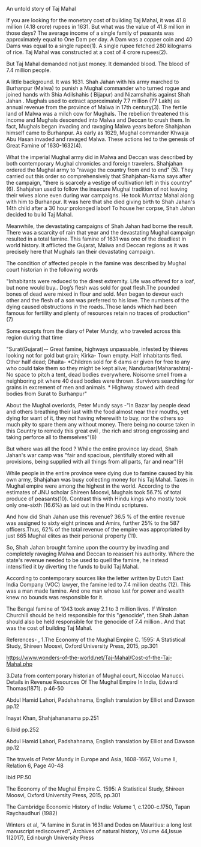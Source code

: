 An untold story of Taj Mahal

If you are looking for the monetary cost of building Taj Mahal, it was 41.8 million (4.18 crore) rupees in 1631. But what was the value of 41.8 million in those days? The average income of a single family of peasants was approximately equal to One Dam per day. A Dam was a copper coin and 40 Dams was equal to a single rupee(1). A single rupee fetched 280 kilograms of rice. Taj Mahal was constructed at a cost of 4 crore rupees(2).

But Taj Mahal demanded not just money. It demanded blood. The blood of 7.4 million people.

A little background. It was 1631. Shah Jahan with his army marched to Burhanpur (Malwa) to punish a Mughal commander who turned rogue and joined hands with Shia Adilshahis ( Bijapur) and Nizamshahis against Shah Jahan . Mughals used to extract approximately 7.7 million (77 Lakh) as annual revenue from the province of Malwa in 17th century(3). The fertile land of Malwa was a milch cow for Mughals. The rebellion threatened this income and Mughals descended into Malwa and Deccan to crush them. In fact, Mughals began invading and ravaging Malwa years before Shahjahan himself came to Burhanpur. As early as 1629, Mughal commander Khwaja Abu Hasan invaded and ravaged Malwa. These actions led to the genesis of Great Famine of 1630-1632(4).

What the imperial Mughal army did in Malwa and Deccan was described by both contemporary Mughal chronicles and foreign travelers. Shahjahan ordered the Mughal army to "ravage the country from end to end" (5). They carried out this order so comprehensively that Shahjahan-Nama says after the campaign, "there is scarcely a vestige of cultivation left in this country"(6). Shahjahan used to follow the insecure Mughal tradition of not leaving their wives alone even during war campaigns. He took Mumtaz Mahal along with him to Burhanpur. It was here that she died giving birth to Shah Jahan's 14th child after a 30 hour prolonged labor! To house her corpse, Shah Jahan decided to build Taj Mahal.

Meanwhile, the devastating campaigns of Shah Jahan had borne the result. There was a scarcity of rain that year and the devastating Mughal campaign resulted in a total famine. This famine of 1631 was one of the deadliest in world history. It afflicted the Gujarat, Malwa and Deccan regions as it was precisely here that Mughals ran their devastating campaign.

The condition of affected people in the famine was described by Mughal court historian in the following words

"Inhabitants were reduced to the direst extremity. Life was offered for a loaf, but none would buy.. Dog’s flesh was sold for goat flesh.The pounded bones of dead were mixed in flour and sold. Men began to devour each other and the flesh of a son was preferred to his love. The numbers of the dying caused obstructions in the roads..Those lands which had been famous for fertility and plenty of resources retain no traces of production"(7)

Some excepts from the diary of Peter Mundy, who traveled across this region during that time

"Surat(Gujarat)-- Great famine, highways unpassable, infested by thieves looking not for gold but grain; Kirka- Town empty. Half inhabitants fled. Other half dead; Dhaita- *Children sold for 6 dams or given for free to any who could take them so they might be kept alive; Nandurbar(Maharashtra)-No space to pitch a tent, dead bodies everywhere. Noisome smell from a neighboring pit where 40 dead bodies were thrown. Survivors searching for grains in excrement of men and animals. * Highway stowed with dead bodies from Surat to Burhanpur"

About the Mughal overlords, Peter Mundy says -"In Bazar lay people dead and others breathing their last with the food almost near their mouths, yet dying for want of it, they not having wherewith to buy, nor the others so much pity to spare them any without money. There being no course taken in this Country to remedy this great evil , the rich and strong engrossing and taking perforce all to themselves"(8)

But where was all the food ? While the entire province lay dead, Shah Jahan's war camp was "fair and spacious, plentifully stored with all provisions, being supplied with all things from all parts, far and near"(9)

While people in the entire province were dying due to famine caused by his own army, Shahjahan was busy collecting money for his Taj Mahal. Taxes in Mughal empire were among the highest in the world. According to the estimates of JNU scholar Shireen Moosvi, Mughals took 56.7% of total produce of peasants(10). Contrast this with Hindu kings who mostly took only one-sixth (16.6%) as laid out in the Hindu scriptures.

And how did Shah Jahan use this revenue? 36.5 % of the entire revenue was assigned to sixty eight princes and Amirs, further 25% to the 587 officers.Thus, 62% of the total revenue of the empire was appropriated by just 665 Mughal elites as their personal property (11).

So, Shah Jahan brought famine upon the country by invading and completely ravaging Malwa and Deccan to reassert his authority. Where the state's revenue needed to be used to quell the famine, he instead intensified it by diverting the funds to build Taj Mahal.

According to contemporary sources like the letter written by Dutch East India Company (VOC) lawyer, the famine led to 7.4 million deaths (12). This was a man made famine. And one man whose lust for power and wealth knew no bounds was responsible for it.

The Bengal famine of 1943 took away 2.1 to 3 million lives. If Winston Churchill should be held responsible for this "genocide", then Shah Jahan should also be held responsible for the genocide of 7.4 million . And that was the cost of building Taj Mahal.

References- , 1.The Economy of the Mughal Empire C. 1595: A Statistical Study, Shireen Moosvi, Oxford University Press, 2015, pp.301

https://www.wonders-of-the-world.net/Taj-Mahal/Cost-of-the-Taj-Mahal.php

3.Data from contemporary historian of Mughal court, Niccolao Manucci. Details in Revenue Resources Of The Mughal Empire In India, Edward Thomas(1871). p 46-50

Abdul Hamid Lahori, Padshahnama, English translation by Elliot and Dawson pp.12

Inayat Khan, Shahjahananama pp.251

6.Ibid pp.252

Abdul Hamid Lahori, Padshahnama, English translation by Elliot and Dawson pp.12

The travels of Peter Mundy in Europe and Asia, 1608-1667, Volume II, Relation 6, Page 40-48

Ibid PP.50

The Economy of the Mughal Empire C. 1595: A Statistical Study, Shireen Moosvi, Oxford University Press, 2015, pp.301

The Cambridge Economic History of India: Volume 1, c.1200-c.1750, Tapan Raychaudhuri (1982)

Winters et al, "A famine in Surat in 1631 and Dodos on Mauritius: a long lost manuscript rediscovered", Archives of natural history, Volume 44,Issue 1(2017), Edinburgh University Press
